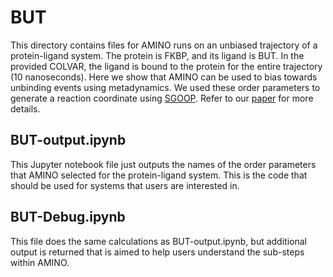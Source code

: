 # BUT

This directory contains files for AMINO runs on an unbiased trajectory of a protein-ligand system. The protein is FKBP, and its ligand is BUT. In the provided COLVAR, the ligand is bound to the protein for the entire trajectory (10 nanoseconds). Here we show that AMINO can be used to bias towards unbinding events using metadynamics. We used these order parameters to generate a reaction coordinate using [SGOOP](https://aip.scitation.org/doi/10.1063/1.5064856). Refer to our [paper](https://www.biorxiv.org/content/biorxiv/early/2019/08/24/745968.full.pdf) for more details.

## BUT-output.ipynb

This Jupyter notebook file just outputs the names of the order parameters that AMINO selected for the protein-ligand system. This is the code that should be used for systems that users are interested in.

## BUT-Debug.ipynb

This file does the same calculations as BUT-output.ipynb, but additional output is returned that is aimed to help users understand the sub-steps within AMINO.
